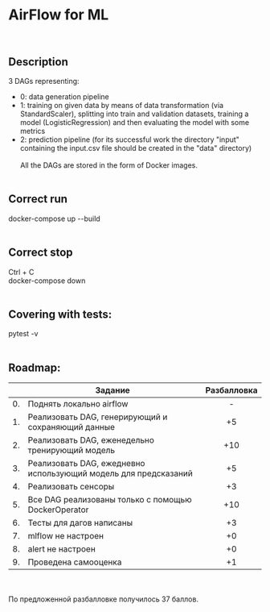 # AirFlow for ML<br><br>
## Description<br>
3 DAGs representing:<br>
- 0: data generation pipeline 
- 1: training on given data by means of data transformation (via StandardScaler), splitting into train and validation datasets, training a model (LogisticRegression) 
and then evaluating the model with some metrics
- 2: prediction pipeline (for its successful work the directory "input" containing the input.csv file should be created in the "data" directory)<br><br>
All the DAGs are stored in the form of Docker images.
<br><br>
## Correct run<br>
docker-compose up --build
<br><br>
## Correct stop<br>
Ctrl + C<br>
docker-compose down
<br><br>
## Covering with tests:<br>
pytest -v
<br>
<br>
## Roadmap:

|  |Задание|Разбалловка|
|---|-------------------------------------------------------------------------------------------------------------|:-------------:|
|0.|Поднять локально airflow|-|
|1.|Реализовать DAG, генерирующий и сохраняющий данные|+5|
|2.|Реализовать DAG, еженедельно тренирующий модель|+10|
|3.|Реализовать DAG, ежедневно использующий модель для предсказаний|+5|
|4.|Реализовать сенсоры|+3|
|5.|Все DAG реализованы только с помощью DockerOperator|+10|
|6.|Тесты для дагов написаны|+3|
|7.|mlflow не настроен|+0|
|8.|alert не настроен|+0|
|9.|Проведена самооценка|+1|
<br>
<br>
По предложенной разбалловке получилось 37 баллов.
<br>
<br>
